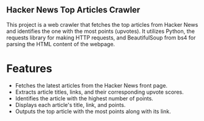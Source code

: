 ## Hacker News Top Articles Crawler

This project is a web crawler that fetches the top articles from Hacker News and identifies the one with the most points (upvotes). It utilizes Python, the requests library for making HTTP requests, and BeautifulSoup from bs4 for parsing the HTML content of the webpage.

# Features
* Fetches the latest articles from the Hacker News front page.
* Extracts article titles, links, and their corresponding upvote scores.
* Identifies the article with the highest number of points.
* Displays each article's title, link, and points.
* Outputs the top article with the most points along with its link.
